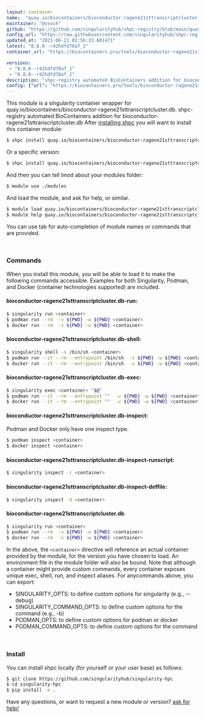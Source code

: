 ```yaml
---
layout: container
name:  "quay.io/biocontainers/bioconductor-ragene21sttranscriptcluster.db"
maintainer: "@vsoch"
github: "https://github.com/singularityhub/shpc-registry/blob/main/quay.io/biocontainers/bioconductor-ragene21sttranscriptcluster.db/container.yaml"
config_url: "https://raw.githubusercontent.com/singularityhub/shpc-registry/main/quay.io/biocontainers/bioconductor-ragene21sttranscriptcluster.db/container.yaml"
updated_at: "2023-06-21 02:56:33.601471"
latest: "8.8.0--r42hdfd78af_2"
container_url: "https://biocontainers.pro/tools/bioconductor-ragene21sttranscriptcluster.db"

versions:
 - "8.8.0--r41hdfd78af_1"
 - "8.8.0--r42hdfd78af_2"
description: "shpc-registry automated BioContainers addition for bioconductor-ragene21sttranscriptcluster.db"
config: {"url": "https://biocontainers.pro/tools/bioconductor-ragene21sttranscriptcluster.db", "maintainer": "@vsoch", "description": "shpc-registry automated BioContainers addition for bioconductor-ragene21sttranscriptcluster.db", "latest": {"8.8.0--r42hdfd78af_2": "sha256:8d5f5cf86b5e89bb02652ca804720adc22c5b0d60bdcc217ea6f06c531e84252"}, "tags": {"8.8.0--r41hdfd78af_1": "sha256:d5993de69d5a7113b8909f693de0803dd40bd3ffb4d317f63e25049e7aaacc22", "8.8.0--r42hdfd78af_2": "sha256:8d5f5cf86b5e89bb02652ca804720adc22c5b0d60bdcc217ea6f06c531e84252"}, "docker": "quay.io/biocontainers/bioconductor-ragene21sttranscriptcluster.db"}
---
```


This module is a singularity container wrapper for quay.io/biocontainers/bioconductor-ragene21sttranscriptcluster.db.
shpc-registry automated BioContainers addition for bioconductor-ragene21sttranscriptcluster.db
After [installing shpc](#install) you will want to install this container module:


```bash
$ shpc install quay.io/biocontainers/bioconductor-ragene21sttranscriptcluster.db
```

Or a specific version:

```bash
$ shpc install quay.io/biocontainers/bioconductor-ragene21sttranscriptcluster.db:8.8.0--r42hdfd78af_2
```

And then you can tell lmod about your modules folder:

```bash
$ module use ./modules
```

And load the module, and ask for help, or similar.

```bash
$ module load quay.io/biocontainers/bioconductor-ragene21sttranscriptcluster.db/8.8.0--r42hdfd78af_2
$ module help quay.io/biocontainers/bioconductor-ragene21sttranscriptcluster.db/8.8.0--r42hdfd78af_2
```

You can use tab for auto-completion of module names or commands that are provided.

<br>

### Commands

When you install this module, you will be able to load it to make the following commands accessible.
Examples for both Singularity, Podman, and Docker (container technologies supported) are included.

#### bioconductor-ragene21sttranscriptcluster.db-run:

```bash
$ singularity run <container>
$ podman run --rm  -v ${PWD} -w ${PWD} <container>
$ docker run --rm  -v ${PWD} -w ${PWD} <container>
```

#### bioconductor-ragene21sttranscriptcluster.db-shell:

```bash
$ singularity shell -s /bin/sh <container>
$ podman run --it --rm --entrypoint /bin/sh  -v ${PWD} -w ${PWD} <container>
$ docker run --it --rm --entrypoint /bin/sh  -v ${PWD} -w ${PWD} <container>
```

#### bioconductor-ragene21sttranscriptcluster.db-exec:

```bash
$ singularity exec <container> "$@"
$ podman run --it --rm --entrypoint ""  -v ${PWD} -w ${PWD} <container> "$@"
$ docker run --it --rm --entrypoint ""  -v ${PWD} -w ${PWD} <container> "$@"
```

#### bioconductor-ragene21sttranscriptcluster.db-inspect:

Podman and Docker only have one inspect type.

```bash
$ podman inspect <container>
$ docker inspect <container>
```

#### bioconductor-ragene21sttranscriptcluster.db-inspect-runscript:

```bash
$ singularity inspect -r <container>
```

#### bioconductor-ragene21sttranscriptcluster.db-inspect-deffile:

```bash
$ singularity inspect -d <container>
```



#### bioconductor-ragene21sttranscriptcluster.db

```bash
$ singularity run <container>
$ podman run --rm  -v ${PWD} -w ${PWD} <container>
$ docker run --rm  -v ${PWD} -w ${PWD} <container>
```


In the above, the `<container>` directive will reference an actual container provided
by the module, for the version you have chosen to load. An environment file in the
module folder will also be bound. Note that although a container
might provide custom commands, every container exposes unique exec, shell, run, and
inspect aliases. For anycommands above, you can export:

 - SINGULARITY_OPTS: to define custom options for singularity (e.g., --debug)
 - SINGULARITY_COMMAND_OPTS: to define custom options for the command (e.g., -b)
 - PODMAN_OPTS: to define custom options for podman or docker
 - PODMAN_COMMAND_OPTS: to define custom options for the command

<br>

### Install

You can install shpc locally (for yourself or your user base) as follows:

```bash
$ git clone https://github.com/singularityhub/singularity-hpc
$ cd singularity-hpc
$ pip install -e .
```

Have any questions, or want to request a new module or version? [ask for help!](https://github.com/singularityhub/singularity-hpc/issues)